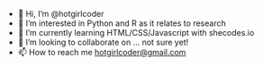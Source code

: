 - 👋 Hi, I’m @hotgirlcoder
- 👀 I’m interested in Python and R as it relates to research
- 🌱 I’m currently learning HTML/CSS/Javascript with shecodes.io
- 💞️ I’m looking to collaborate on ... not sure yet!
- 📫 How to reach me hotgirlcoder@gmail.com

<!---
ashleysanatomy/ashleysanatomy is a ✨ special ✨ repository because its `README.md` (this file) appears on your GitHub profile.
You can click the Preview link to take a look at your changes.
--->
